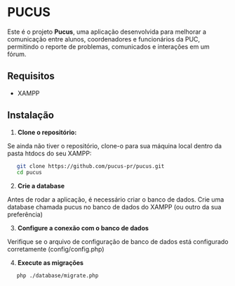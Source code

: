# PUCUS

Este é o projeto **Pucus**, uma aplicação desenvolvida para melhorar a comunicação entre alunos, coordenadores e funcionários da PUC, permitindo o reporte de problemas, comunicados e interações em um fórum.

## Requisitos

- XAMPP

## Instalação

1. **Clone o repositório:**

Se ainda não tiver o repositório, clone-o para sua máquina local dentro da pasta htdocs do seu XAMPP:

```bash
   git clone https://github.com/pucus-pr/pucus.git
   cd pucus
```

2. **Crie a database**

Antes de rodar a aplicação, é necessário criar o banco de dados. Crie uma database chamada pucus no banco de dados do XAMPP (ou outro da sua preferência)

3. **Configure a conexão com o banco de dados**

Verifique se o arquivo de configuração de banco de dados está configurado corretamente (config/config.php)

4. **Execute as migrações**

```bash
   php ./database/migrate.php
```
